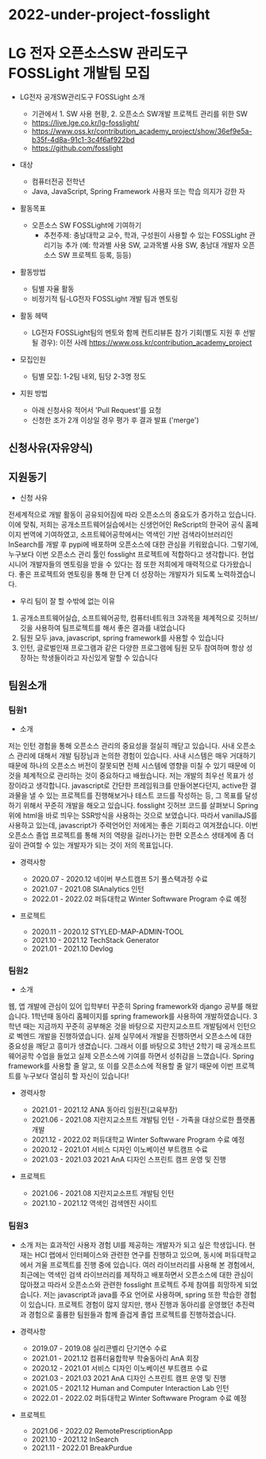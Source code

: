# 2022-under-project-fosslight

# LG 전자 오픈소스SW 관리도구 FOSSLight 개발팀 모집 

- LG전자 공개SW관리도구 FOSSLight 소개
  * 기관에서 1. SW 사용 현황, 2. 오픈소스 SW개발 프로젝트 관리를 위한 SW
  * https://live.lge.co.kr/lg-fosslight/
  * https://www.oss.kr/contribution_academy_project/show/36ef9e5a-b35f-4d8a-91c1-3c4f6af922bd
  * https://github.com/fosslight

- 대상
  * 컴퓨터전공 전학년
  * Java, JavaScript, Spring Framework 사용자 또는 학습 의지가 강한 자

- 활동목표
  * 오픈소스 SW FOSSLight에 기여하기
    + 추천주제: 충남대학교 교수, 학과, 구성원이 사용할 수 있는 FOSSLight 관리기능 추가 (예: 학과별 사용 SW, 교과목별 사용 SW, 충남대 개발자 오픈소스 SW 프로젝트 등록, 등등)

- 활동방법
  * 팀별 자율 활동
  * 비정기적 팀-LG전자 FOSSLight 개발 팀과 멘토링

- 활동 헤택
  * LG전자 FOSSLight팀의 멘토와 함께 컨트리뷰톤 참가 기회(별도 지원 후 선발될 경우): 이전 사례 https://www.oss.kr/contribution_academy_project

- 모집인원
  * 팀별 모집: 1-2팀 내외, 팀당 2-3명 정도

- 지원 방법
  * 아래 신청사유 적어서 'Pull Request'를 요청 
  * 신청한 조가 2개 이상일 경우 평가 후 결과 발표 ('merge')

## 신청사유(자유양식)

## 지원동기

- 신청 사유

전세계적으로 개발 활동이 공유되어짐에 따라 오픈소스의 중요도가 증가하고 있습니다. 
이에 맞춰, 저희는 공개소프트웨어실습에서는 신생언어인 ReScript의 한국어 공식 홈페이지 번역에 기여하였고, 소프트웨어공학에서는 역색인 기반 검색라이브러리인 InSearch를 개발 후 pypi에 배포하며 오픈소스에 대한 관심을 키워왔습니다. 그렇기에, 누구보다 이번 오픈소스 관리 툴인 fosslight 프로젝트에 적합하다고 생각합니다. 현업 시니어 개발자들의 멘토링을 받을 수 있다는 점 또한 저희에게 매력적으로 다가왔습니다. 좋은 프로젝트와 멘토링을 통해 한 단계 더 성장하는 개발자가 되도록 노력하겠습니다.

- 우리 팀이 잘 할 수밖에 없는 이유
1. 공개소프트웨어실습, 소프트웨어공학, 컴퓨터네트워크 3과목을 체계적으로 깃허브/깃을 사용하여 팀프로젝트를 해서 좋은 결과를 내었습니다
2. 팀원 모두 java, javascript, spring framework를 사용할 수 있습니다
3. 인턴, 글로벌인재 프로그램과 같은 다양한 프로그램에 팀원 모두 참여하며 항상 성장하는 학생들이라고 자신있게 말할 수 있습니다

## 팀원소개

### 팀원1

- 소개

저는 인턴 경험을 통해 오픈소스 관리의 중요성을 절실히 깨닫고 있습니다. 사내 오픈소스 관리에 대해서 개발 팀장님과 논의한 경험이 있습니다. 사내 시스템은 매우 거대하기 때문에 하나의 오픈소스 버전이 잘못되면 전체 시스템에 영향을 미칠 수 있기 때문에 이것을 체계적으로 관리하는 것이 중요하다고 배웠습니다. 저는 개발의 최우선 목표가 성장이라고 생각합니다. javascript로 간단한 프레임워크를 만들어본다던지, active한 결과물을 낼 수 있는 프로젝트를 진행해보거나 테스트 코드를 작성하는 등, 그 목표를 달성하기 위해서 꾸준히 개발을 해오고 있습니다. fosslight 깃허브 코드를 살펴보니 Spring위에 html을 바로 띄우는 SSR방식을 사용하는 것으로 보였습니다. 따라서 vanillaJS를 사용하고 있는데, javascript가 주력언어인 저에게는 좋은 기회라고 여겨졌습니다. 이번 오픈소스 졸업 프로젝트를 통해 저의 역량을 길러나가는 한편 오픈소스 생태계에 좀 더 깊이 관여할 수 있는 개발자가 되는 것이 저의 목표입니다.

- 경력사항
  - 2020.07 - 2020.12 네이버 부스트캠프 5기 풀스택과정 수료
  - 2021.07 - 2021.08 SIAnalytics 인턴
  - 2022.01 - 2022.02 퍼듀대학교 Winter Softwware Program 수료 예정

- 프로젝트
  - 2020.11 - 2020.12 STYLED-MAP-ADMIN-TOOL
  - 2021.10 - 2021.12 TechStack Generator
  - 2021.01 - 2021.10 Devlog

### 팀원2

- 소개

웹, 앱 개발에 관심이 있어 입학부터 꾸준히 Spring framework와 django 공부를 해왔습니다. 
1학년때 동아리 홈페이지를 spring framework를 사용하여 개발하였습니다.
3학년 때는 지금까지 꾸준히 공부해온 것을 바탕으로 지란지교소프트 개발팀에서 인턴으로 벡엔드 개발을 진행하였습니다. 
실제 실무에서 개발을 진행하면서 오픈소스에 대한 중요성을 깨닫고 흥미가 생겼습니다. 
그래서 이를 바탕으로 3학년 2학기 때 공개소프트웨어공학 수업을 들었고 실제 오픈소스에 기여를 하면서 성취감을 느꼈습니다.
Spring framework를 사용할 줄 알고, 또 이를 오픈소스에 적용할 줄 알기 때문에 이번 프로젝트를 누구보다 열심히 할 자신이 있습니다!

- 경력사항
  - 2021.01 - 2021.12 ANA 동아리 임원진(교육부장)
  - 2021.06 - 2021.08 지란지교소프트 개발팀 인턴 - 가족을 대상으로한 플랫폼 개발
  - 2021.12 - 2022.02 퍼듀대학교 Winter Softwware Program 수료 예정 
  - 2020.12 - 2021.01 서비스 디자인 이노베이션 부트캠프 수료
  - 2021.03 - 2021.03 2021 AnA 디자인 스프린트 캠프 운영 및 진행

- 프로젝트
  - 2021.06 - 2021.08 지란지교소프트 개발팀 인턴
  - 2021.10 - 2021.12 역색인 검색엔진 사이트

### 팀원3

- 소개
저는 효과적인 사용자 경험 UI를 제공하는 개발자가 되고 싶은 학생입니다. 현재는 HCI 랩에서 인터페이스와 관련한 연구를 진행하고 있으며, 동시에 퍼듀대학교에서 겨울 프로젝트를 진행 중에 있습니다.
여러 라이브러리를 사용해 본 경험에서, 최근에는 역색인 검색 라이브러리를 제작하고 배포하면서 오픈소스에 대한 관심이 많아졌고 따라서 오픈소스와 관련한 fosslight 프로젝트 주제 참여를 희망하게 되었습니다.
저는 javascript과 java를 주요 언어로 사용하며, spring 또한 학습한 경험이 있습니다.
프로젝트 경험이 많지 않지만, 행사 진행과 동아리를 운영했던 추진력과 경험으로 훌륭한 팀원들과 함께 즐겁게 졸업 프로젝트를 진행하겠습니다.

- 경력사항
  - 2019.07 - 2019.08 실리콘벨리 단기연수 수료
  - 2021.01 - 2021.12 컴퓨터융합학부 학술동아리 AnA 회장
  - 2020.12 - 2021.01 서비스 디자인 이노베이션 부트캠프 수료
  - 2021.03 - 2021.03 2021 AnA 디자인 스프린트 캠프 운영 및 진행
  - 2021.05 - 2021.12 Human and Computer Interaction Lab 인턴  
  - 2022.01 - 2022.02 퍼듀대학교 Winter Softwware Program 수료 예정

- 프로젝트
  - 2021.06 - 2022.02 RemotePrescriptionApp
  - 2021.10 - 2021.12 InSearch
  - 2021.11 - 2022.01 BreakPurdue
